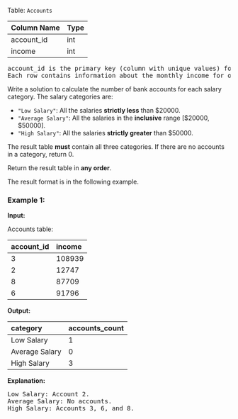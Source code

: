 Table: `Accounts`

| Column Name | Type |
| :---------- | :--- |
| account_id  | int  |
| income      | int  |

<pre>
account_id is the primary key (column with unique values) for this table.
Each row contains information about the monthly income for one bank account.
</pre>

Write a solution to calculate the number of bank accounts for each salary category. The salary categories are:

-   `"Low Salary"`: All the salaries **strictly less** than $20000.
-   `"Average Salary"`: All the salaries in the **inclusive** range [$20000, $50000].
-   `"High Salary"`: All the salaries **strictly greater** than $50000.

The result table **must** contain all three categories. If there are no accounts in a category, return 0.

Return the result table in **any order**.

The result format is in the following example.

### Example 1:

**Input:**

Accounts table:

| account_id | income |
| :--------- | :----- |
| 3          | 108939 |
| 2          | 12747  |
| 8          | 87709  |
| 6          | 91796  |

**Output:**

| category       | accounts_count |
| :------------- | :------------- |
| Low Salary     | 1              |
| Average Salary | 0              |
| High Salary    | 3              |

**Explanation:**

<pre>
Low Salary: Account 2.
Average Salary: No accounts.
High Salary: Accounts 3, 6, and 8.
</pre>
